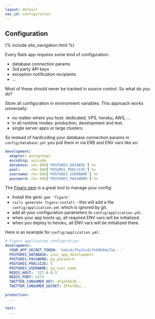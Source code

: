 ```yaml
---
layout: default
nav_id: configuration
---
```


<div class="page-header">
  <h2>Configuration</h2>
</div>

{% include site_navigation.html %}

Every Rails app requires some kind of configuration:

* database connection params
* 3rd party API keys
* exception notification recipients
* ...

Most of these should never be tracked in source control. So what do you do?

Store all configuration in environment variables. This approach works universally:

* no matter where you host: dedicated, VPS, heroku, AWS, ...
* in all runtime modes: production, development and test.
* single server apps or large clusters.

So instead of hardcoding your database connection params in `config/database.yml`
you pull them in via ERB and ENV vars like so:

```yaml
development:
  adapter: postgresql
  encoding: unicode
  database: <%= ENV['POSTGRES_DATABSE'] %>
  pool:     <%= ENV['POSGRES_POOLSIZE'] %>
  username: <%= ENV['POSTGRES_USERNAME'] %>
  password: <%= ENV['POSTGRES_PASSWORD'] %>
```

The [Figaro gem](https://github.com/laserlemon/figaro) is a great tool to manage your config:

* Install the gem: `gem 'figaro'`
* `rails generate figaro:install` - this will add a file `config/application.yml` 
  which is ignored by git.
* add all your configuration parameters to `config/application.yml`.
* when your app boots up, all required ENV vars will be initialized.
* when you deploy to heroku, all ENV vars will be initialized there.

Here is an example for `config/application.yml`:

```yaml
# Figaro application configuration
development:
  YOUR_APP_SECRET_TOKEN: 'haksdjfhalksdjfh60b84e71e...'
  POSTGRES_DATABASE: your_app_development
  POSTGRES_PASSWORD: pg_password
  POSTGRES_POOLSIZE: 5
  POSTGRES_USERNAME: pg_user_name
  REDIS_HOST: '127.0.0.1'
  REDIS_PORT: 6379
  TWITTER_CONSUMER_KEY: dfg345KJH...
  TWITTER_CONSUMER_SECRET: ZPFe78ku...

production:
  ...

test:
  ...
```

